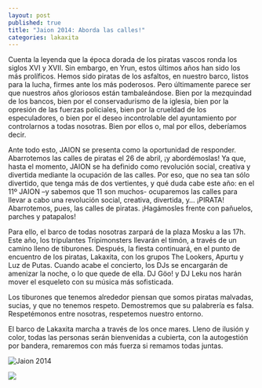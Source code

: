 ```yaml
---
layout: post
published: true
title: "Jaion 2014: Aborda las calles!"
categories: lakaxita
---
```


Cuenta la leyenda que la época dorada de los piratas vascos ronda los siglos XVI y XVII. Sin embargo, en Yrun, estos últimos años han sido los más prolíficos. Hemos sido piratas de los asfaltos, en nuestro barco, listos para la lucha, firmes ante los más poderosos. Pero últimamente parece ser que nuestros años gloriosos están tambaleándose. Bien por la mezquindad de los bancos, bien por el conservadurismo de la iglesia, bien por la opresión de las fuerzas policiales, bien por la crueldad de los especuladores, o bien por el deseo incontrolable del ayuntamiento por controlarnos a todas nosotras. Bien por ellos o, mal por ellos, deberíamos decir.

Ante todo esto, JAION se presenta como la oportunidad de responder. Abarrotemos las calles de piratas el 26 de abril, ¡y abordémoslas! Ya que, hasta el momento, JAION se ha definido como revolución social, creativa y divertida mediante la ocupación de las calles. Por eso, que no sea tan sólo divertido, que tenga más de dos vertientes, y qué duda cabe este año: en el 11º JAION –y sabemos que 11 son muchos- ocuparemos las calles para llevar a cabo una revolución social, creativa, divertida, y… ¡PIRATA! Abarrotemos, pues, las calles de piratas. ¡Hagámosles frente con pañuelos, parches y patapalos!

Para ello, el barco de todas nosotras zarpará de la plaza Mosku a las 17h. Este año, los tripulantes Tripimonsters llevarán el timón, a través de un camino lleno de tiburones. Después, la fiesta continuará, en el punto de encuentro de los piratas, Lakaxita, con los grupos The Lookers, Apurtu y Luz de Putas. Cuando acabe el concierto, los DJs se encargarán de amenizar la noche, o lo que quede de ella. DJ Göo! y DJ Leku nos harán mover el esqueleto con su música más sofisticada.

Los tiburones que tenemos alrededor piensan que somos piratas malvadas, sucias, y que no tenemos respeto. Demostremos que su palabrería es falsa. Respetémonos entre nosotras, respetemos nuestro entorno.

El barco de Lakaxita marcha a través de los once mares. Lleno de ilusión y color, todas las personas serán bienvenidas a cubierta, con la autogestión por bandera, remaremos con más fuerza si remamos todas juntas.


![Jaion 2014](/http://lakaxita.org/static/images/jaion.jpg)



<img src="{{ ASSET_PATH }}images/jaion.jpg" />